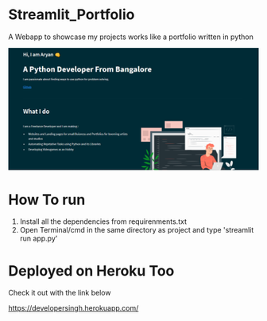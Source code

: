 # Streamlit_Portfolio
A Webapp to showcase my projects works like a portfolio written in python 

![Preview](images/Home.PNG)

# How To run
1. Install all the dependencies from requirenments.txt
2. Open Terminal/cmd in the same directory as project and type 'streamlit run app.py'

# Deployed on Heroku Too
Check it out with the link below

https://developersingh.herokuapp.com/
